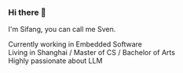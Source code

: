 ### Hi there 👋

I'm Sifang, you can call me Sven.

Currently working in Embedded Software  
Living in Shanghai / Master of CS / Bachelor of Arts  
Highly passionate about LLM
